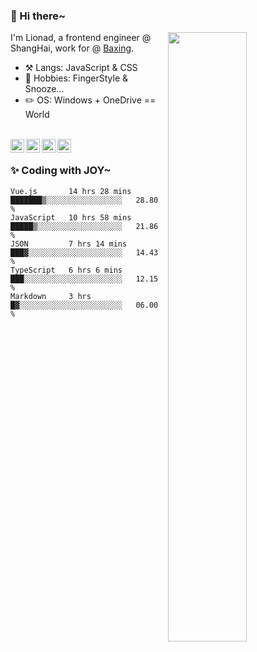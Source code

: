 ### 👋 Hi there~

[<img align="right" width="50%" src="https://github-readme-stats.vercel.app/api?username=Lionad-Morotar&show_icons=true">](https://metrics.lecoq.io/ouuan?template=classic)

I'm Lionad, a frontend engineer @ ShangHai, work for @ [Baxing](https://github.com/baixing).

- ⚒️ Langs: JavaScript & CSS
- 🎨 Hobbies: FingerStyle & Snooze...
- ✏️ OS: Windows + OneDrive == World

<br />

<a href="https://www.lionad.art">
  <img align="left" alt="lionad-art" width="22px" src="https://cdn.jsdelivr.net/npm/simple-icons@3.1.0/icons/wordpress.svg" />
</a>
<a href="#1806234223">
  <img align="left" alt="1806234223" width="22px" src="https://cdn.jsdelivr.net/npm/simple-icons@3.1.0/icons/tencentqq.svg" />
</a>
<a href="https://www.zhihu.com/people/Lionad">
  <img align="left" alt="132yse" width="22px" src="https://cdn.jsdelivr.net/npm/simple-icons@3.1.0/icons/zhihu.svg" />
</a>
<a href="https://github.com/Lionad-Morotar">
  <img align="left" alt="yisar" width="22px" src="https://cdn.jsdelivr.net/npm/simple-icons@3.1.0/icons/github.svg" />
</a>

<br />

### ✨ Coding with JOY~

<!--START_SECTION:waka-->
```text
Vue.js       14 hrs 28 mins  ███████▒░░░░░░░░░░░░░░░░░   28.80 % 
JavaScript   10 hrs 58 mins  █████▒░░░░░░░░░░░░░░░░░░░   21.86 % 
JSON         7 hrs 14 mins   ███▓░░░░░░░░░░░░░░░░░░░░░   14.43 % 
TypeScript   6 hrs 6 mins    ███░░░░░░░░░░░░░░░░░░░░░░   12.15 % 
Markdown     3 hrs           █▓░░░░░░░░░░░░░░░░░░░░░░░   06.00 % 
```
<!--END_SECTION:waka-->
